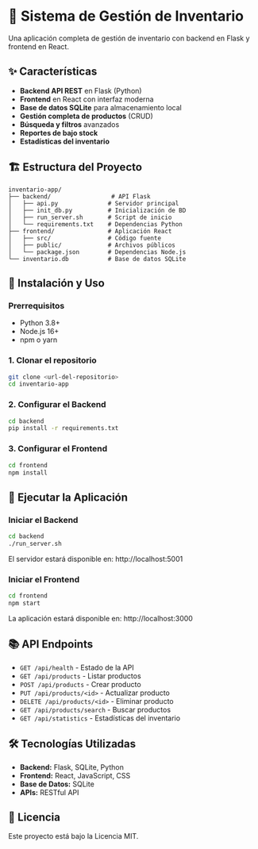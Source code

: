 # 🚀 Sistema de Gestión de Inventario

Una aplicación completa de gestión de inventario con backend en Flask y frontend en React.

## ✨ Características

- **Backend API REST** en Flask (Python)
- **Frontend** en React con interfaz moderna
- **Base de datos SQLite** para almacenamiento local
- **Gestión completa de productos** (CRUD)
- **Búsqueda y filtros** avanzados
- **Reportes de bajo stock**
- **Estadísticas del inventario**

## 🏗️ Estructura del Proyecto

```
inventario-app/
├── backend/                 # API Flask
│   ├── api.py              # Servidor principal
│   ├── init_db.py          # Inicialización de BD
│   ├── run_server.sh       # Script de inicio
│   └── requirements.txt    # Dependencias Python
├── frontend/               # Aplicación React
│   ├── src/                # Código fuente
│   ├── public/             # Archivos públicos
│   └── package.json        # Dependencias Node.js
└── inventario.db           # Base de datos SQLite
```

## 🚀 Instalación y Uso

### Prerrequisitos
- Python 3.8+
- Node.js 16+
- npm o yarn

### 1. Clonar el repositorio
```bash
git clone <url-del-repositorio>
cd inventario-app
```

### 2. Configurar el Backend
```bash
cd backend
pip install -r requirements.txt
```

### 3. Configurar el Frontend
```bash
cd frontend
npm install
```

## 🎯 Ejecutar la Aplicación

### Iniciar el Backend
```bash
cd backend
./run_server.sh
```
El servidor estará disponible en: http://localhost:5001

### Iniciar el Frontend
```bash
cd frontend
npm start
```
La aplicación estará disponible en: http://localhost:3000

## 📚 API Endpoints

- `GET /api/health` - Estado de la API
- `GET /api/products` - Listar productos
- `POST /api/products` - Crear producto
- `PUT /api/products/<id>` - Actualizar producto
- `DELETE /api/products/<id>` - Eliminar producto
- `GET /api/products/search` - Buscar productos
- `GET /api/statistics` - Estadísticas del inventario

## 🛠️ Tecnologías Utilizadas

- **Backend:** Flask, SQLite, Python
- **Frontend:** React, JavaScript, CSS
- **Base de Datos:** SQLite
- **APIs:** RESTful API

## 📝 Licencia

Este proyecto está bajo la Licencia MIT. 